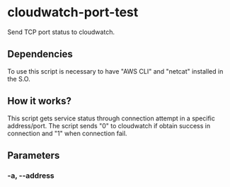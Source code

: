 # cloudwatch-port-test
Send TCP port status to cloudwatch.

## Dependencies

To use this script is necessary to have "AWS CLI" and "netcat" installed in the S.O.

## How it works?

This script gets service status through connection attempt in a specific address/port. The script sends "0" to cloudwatch if obtain success in connection and "1" when connection fail.

## Parameters

### -a, --address <IPv4 or IPv6>
